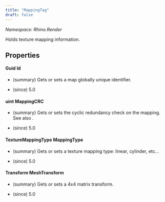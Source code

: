 ```yaml
---
title: "MappingTag"
draft: false
---
```


*Namespace: Rhino.Render*

   Holds texture mapping information.
   
## Properties
#### Guid Id
- (summary) 
      Gets or sets a map globally unique identifier.
     
- (since) 5.0
#### uint MappingCRC
- (summary) 
     Gets or sets the cyclic redundancy check on the mapping.
     See also .
     
- (since) 5.0
#### TextureMappingType MappingType
- (summary) 
      Gets or sets a texture mapping type: linear, cylinder, etc...
     
- (since) 5.0
#### Transform MeshTransform
- (summary) 
     Gets or sets a 4x4 matrix transform.
     
- (since) 5.0
